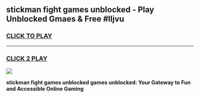 
## stickman fight games unblocked - Play Unblocked Gmaes & Free #lljvu
<h3>
<a href="https://news.freeplayer.one?title=stickman_fight_games_unblocked&ref=03M">CLICK TO PLAY</a></h3>
<hr>

<h3>
<a href="https://news.freeplayer.one?title=stickman_fight_games_unblocked&ref=03M">CLICK 2 PLAY</a>
  
</h3>

<a href="https://news.freeplayer.one?title=stickman_fight_games_unblocked&ref=03M"><img src="https://clearcache.store/games.png"></a>


**stickman fight games unblocked games unblocked: Your Gateway to Fun and Accessible Online Gaming**
